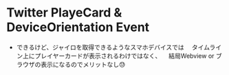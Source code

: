 # Twitter PlayeCard & DeviceOrientation Event

* できるけど、ジャイロを取得できるようなスマホデバイスでは
　タイムライン上にプレイヤーカードが表示されるわけではなく、
　結局Webview or ブラウザの表示になるのでメリットなし😓